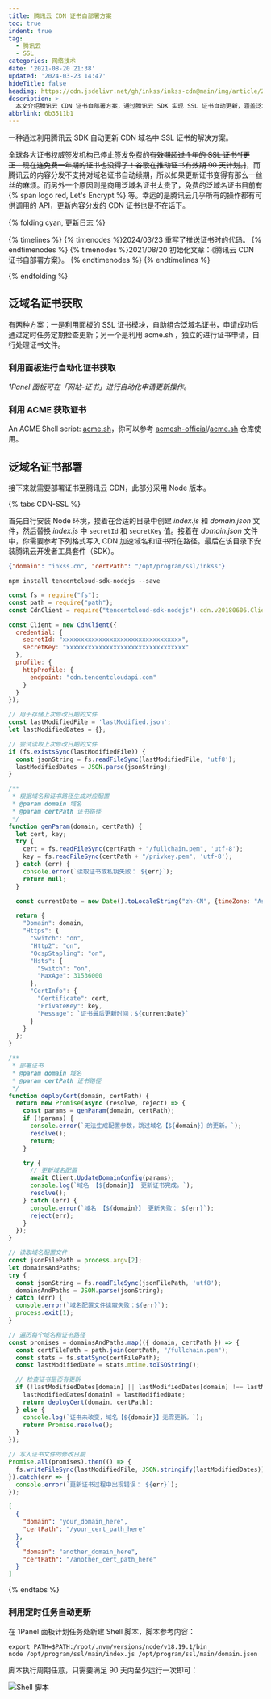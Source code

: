 ```yaml
---
title: 腾讯云 CDN 证书自部署方案
toc: true
indent: true
tag:
  - 腾讯云
  - SSL
categories: 网络技术
date: '2021-08-20 21:38'
updated: '2024-03-23 14:47'
hideTitle: false
headimg: https://cdn.jsdelivr.net/gh/inkss/inkss-cdn@main/img/article/21-08@腾讯云CDN证书自部署方案/Hexo博客封面.png
description: >-
  本文介绍腾讯云 CDN 证书自部署方案，通过腾讯云 SDK 实现 SSL 证书自动更新，涵盖泛域名证书的获取（利用面板或 acme.sh）、部署代码实现（Node 版本）及定时任务设置，解决证书有效期短、手动更新繁琐的问题。
abbrlink: 6b3511b1
---
```


一种通过利用腾讯云 SDK 自动更新 CDN 域名中 SSL 证书的解决方案。

<!-- more -->

全球各大证书权威签发机构已停止签发免费的~~有效期超过 1 年的 SSL 证书^[更正：现在连免费一年期的证书也没得了！谷歌在推动证书有效期 90 天计划。]~~，而腾讯云的内容分发不支持对域名证书自动续期，所以如果更新证书变得有那么一丝丝的麻烦。而另外一个原因则是商用泛域名证书太贵了，免费的泛域名证书目前有 {% span logo  red, Let's Encrypt %} 等。幸运的是腾讯云几乎所有的操作都有可供调用的 API，更新内容分发的 CDN 证书也是不在话下。

{% folding cyan, 更新日志 %}

{% timelines  %}
{% timenodes %}2024/03/23 重写了推送证书时的代码。 {% endtimenodes %}
{% timenodes %}2021/08/20 初始化文章：《腾讯云 CDN 证书自部署方案》。 {% endtimenodes %}
{% endtimelines %}

{% endfolding %}

## 泛域名证书获取

有两种方案：一是利用面板的 SSL 证书模块，自助组合泛域名证书，申请成功后通过定时任务定期检查更新；另一个是利用 acme.sh ，独立的进行证书申请，自行处理证书文件。

### 利用面板进行自动化证书获取

*1Panel 面板可在「网站-证书」进行自动化申请更新操作。*

### 利用 ACME 获取证书

An ACME Shell script: [acme.sh](https://github.com/acmesh-official/acme.sh/wiki/%E8%AF%B4%E6%98%8E)，你可以参考 [acmesh-official](https://github.com/acmesh-official)/[acme.sh](https://github.com/acmesh-official/acme.sh) 仓库使用。

## 泛域名证书部署

接下来就需要部署证书至腾讯云 CDN，此部分采用 Node 版本。

{% tabs CDN-SSL %}

<!-- tab How to run -->

首先自行安装 Node 环境，接着在合适的目录中创建 *index.js* 和 *domain.json* 文件，然后替换 *index.js* 中 `secretId` 和 `secretKey` 值。接着在 *domain.json* 文件中，你需要参考下列格式写入 CDN 加速域名和证书所在路径。最后在该目录下安装腾讯云开发者工具套件（SDK）。

```json
{"domain": "inkss.cn", "certPath": "/opt/program/ssl/inkss"}
```

```shell
npm install tencentcloud-sdk-nodejs --save
```

<!-- endtab -->

<!-- tab index.js -->
```js
const fs = require("fs");
const path = require("path");
const CdnClient = require("tencentcloud-sdk-nodejs").cdn.v20180606.Client;

const Client = new CdnClient({
  credential: {
    secretId: "xxxxxxxxxxxxxxxxxxxxxxxxxxxxxxxxx",
    secretKey: "xxxxxxxxxxxxxxxxxxxxxxxxxxxxxxxxx"
  },
  profile: {
    httpProfile: {
      endpoint: "cdn.tencentcloudapi.com"
    }
  }
});

// 用于存储上次修改日期的文件
const lastModifiedFile = 'lastModified.json';
let lastModifiedDates = {};

// 尝试读取上次修改日期的文件
if (fs.existsSync(lastModifiedFile)) {
  const jsonString = fs.readFileSync(lastModifiedFile, 'utf8');
  lastModifiedDates = JSON.parse(jsonString);
}

/**
 * 根据域名和证书路径生成对应配置
 * @param domain 域名
 * @param certPath 证书路径
 */
function genParam(domain, certPath) {
  let cert, key;
  try {
    cert = fs.readFileSync(certPath + "/fullchain.pem", 'utf-8');
    key = fs.readFileSync(certPath + "/privkey.pem", 'utf-8');
  } catch (err) {
    console.error(`读取证书或私钥失败： ${err}`);
    return null;
  }

  const currentDate = new Date().toLocaleString("zh-CN", {timeZone: "Asia/Shanghai"});

  return {
    "Domain": domain,
    "Https": {
      "Switch": "on",
      "Http2": "on",
      "OcspStapling": "on",
      "Hsts": {
        "Switch": "on",
        "MaxAge": 31536000
      },
      "CertInfo": {
        "Certificate": cert,
        "PrivateKey": key,
        "Message": `证书最后更新时间：${currentDate}` 
      }
    }
  };
}

/**
 * 部署证书
 * @param domain 域名
 * @param certPath 证书路径
 */
function deployCert(domain, certPath) {
  return new Promise(async (resolve, reject) => {
    const params = genParam(domain, certPath);
    if (!params) {
      console.error(`无法生成配置参数，跳过域名【${domain}】的更新。`);
      resolve();
      return;
    }

    try {
      // 更新域名配置
      await Client.UpdateDomainConfig(params);
      console.log(`域名 【${domain}】 更新证书完成。`);
      resolve();
    } catch (err) {
      console.error(`域名 【${domain}】 更新失败： ${err}`);
      reject(err);
    }
  });
}

// 读取域名配置文件
const jsonFilePath = process.argv[2];
let domainsAndPaths;
try {
  const jsonString = fs.readFileSync(jsonFilePath, 'utf8');
  domainsAndPaths = JSON.parse(jsonString);
} catch (err) {
  console.error(`域名配置文件读取失败：${err}`);
  process.exit(1);
}

// 遍历每个域名和证书路径
const promises = domainsAndPaths.map(({ domain, certPath }) => {
  const certFilePath = path.join(certPath, "/fullchain.pem");
  const stats = fs.statSync(certFilePath);
  const lastModifiedDate = stats.mtime.toISOString();

  // 检查证书是否有更新
  if (!lastModifiedDates[domain] || lastModifiedDates[domain] !== lastModifiedDate) {
    lastModifiedDates[domain] = lastModifiedDate;
    return deployCert(domain, certPath);
  } else {
    console.log(`证书未改变，域名【${domain}】无需更新。`);
    return Promise.resolve();
  }
});

// 写入证书文件的修改日期
Promise.all(promises).then(() => {
  fs.writeFileSync(lastModifiedFile, JSON.stringify(lastModifiedDates));
}).catch(err => {
  console.error(`更新证书过程中出现错误： ${err}`);
});
```
<!-- endtab -->
<!-- tab domain.json -->
```json
[
  {
    "domain": "your_domain_here",
    "certPath": "/your_cert_path_here"
  },
  {
    "domain": "another_domain_here",
    "certPath": "/another_cert_path_here"
  }
]
```
<!-- endtab -->

{% endtabs %}

### 利用定时任务自动更新

在 1Panel 面板计划任务处新建 Shell 脚本，脚本参考内容：

```shell
export PATH=$PATH:/root/.nvm/versions/node/v18.19.1/bin
node /opt/program/ssl/main/index.js /opt/program/ssl/main/domain.json
```

脚本执行周期任意，只需要满足 90 天内至少运行一次即可：

![Shell 脚本](https://cdn.jsdelivr.net/gh/inkss/inkss-cdn@main/img/article/21-08@腾讯云CDN证书自部署方案/24-03-23_182449.png)
